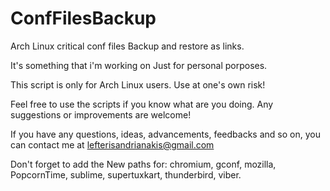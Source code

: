 # ConfFilesBackup

Arch Linux critical conf files Backup and restore as links.

It's something that i'm working on Just for personal porposes.

This script is only for Arch Linux users. Use at one's own risk!

Feel free to use the scripts if you know what are you doing.
Any suggestions or improvements are welcome!

If you have any questions, ideas, advancements, feedbacks and so on,
you can contact me at lefterisandrianakis@gmail.com

Don't forget to add the New paths for:
chromium,
gconf,
mozilla,
PopcornTime,
sublime,
supertuxkart,
thunderbird,
viber.
